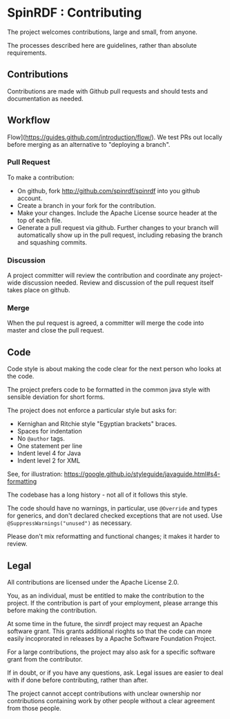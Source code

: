 SpinRDF : Contributing
======================

The project welcomes contributions, large and small, from anyone.

The processes described here are guidelines, rather than absolute
requirements.

## Contributions

Contributions are made with Github pull requests and should tests and
documentation as needed.

## Workflow

Flow](https://guides.github.com/introduction/flow/). We test PRs out
locally before merging as an alternative to "deploying a branch".

### Pull Request

To make a contribution:

* On github, fork http://github.com/spinrdf/spinrdf into you github
  account.
* Create a branch in your fork for the contribution.
* Make your changes. Include the Apache License source header at the top
  of each file.
* Generate a pull request via github. Further changes to your branch
  will automatically show up in the pull request, including rebasing
  the branch and squashing commits.

### Discussion

A project committer will review the contribution and coordinate any
project-wide discussion needed. Review and discussion of the pull
request itself takes place on github.

### Merge

When the pul request is agreed, a committer will merge the code into
master and close the pull request.

## Code

Code style is about making the code clear for the next person
who looks at the code.

The project prefers code to be formatted in the common java style with
sensible deviation for short forms.

The project does not enforce a particular style but asks for:

* Kernighan and Ritchie style "Egyptian brackets" braces.
* Spaces for indentation
* No `@author` tags.
* One statement per line
* Indent level 4 for Java
* Indent level 2 for XML

See, for illustration:
https://google.github.io/styleguide/javaguide.html#s4-formatting

The codebase has a long history - not all of it follows this style.

The code should have no warnings, in particular, use `@Override` and types
for generics, and don't declared checked exceptions that are not used.
Use `@SuppressWarnings("unused")` as necessary.

Please don't mix reformatting and functional changes; it makes it harder
to review.

## Legal

All contributions are licensed under the Apache License 2.0.

You, as an individual, must be entitled to make the contribution to the
project. If the contribution is part of your employment, please arrange
this before making the contribution.

At some time in the future, the sinrdf project may request an Apache software
grant. This grants additional rioghts so that the code can more easily
incoprorated in releases by a Apache Software Foundation Project.

For a large contributions, the project may also ask for a specific software
grant from the contributor.

If in doubt, or if you have any questions, ask. Legal issues are easier
to deal with if done before contributing, rather than after.

The project cannot accept contributions with unclear ownership nor
contributions containing work by other people without a clear agreement
from those people.
